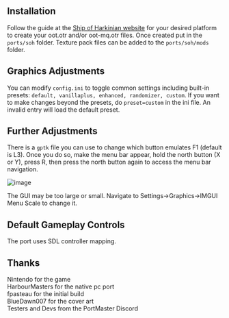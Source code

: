 ## Installation
Follow the guide at the [Ship of Harkinian website](https://www.shipofharkinian.com/setup-guide) for your desired platform to create your oot.otr and/or oot-mq.otr files. Once created put in the `ports/soh` folder. Texture pack files can be added to the `ports/soh/mods` folder.

## Graphics Adjustments
You can modify `config.ini` to toggle common settings including built-in presets: `default, vanillaplus, enhanced, randomizer, custom`. If you want to make changes beyond the presets, do `preset=custom` in the ini file. An invalid entry will load the default preset.

## Further Adjustments
There is a `gptk` file you can use to change which button emulates F1 (default is L3). Once you do so, make the menu bar appear, hold the north button (X or Y), press R, then press the north button again to access the menu bar navigation.

![image](https://github.com/JeodC/PortMaster-ShipOfHarkinian/assets/47716344/82b1de1d-11a9-49da-8500-61bc26902cbe)


The GUI may be too large or small. Navigate to Settings->Graphics->IMGUI Menu Scale to change it.

## Default Gameplay Controls
The port uses SDL controller mapping.

## Thanks
Nintendo for the game  
HarbourMasters for the native pc port  
fpasteau for the initial build  
BlueDawn007 for the cover art  
Testers and Devs from the PortMaster Discord  




